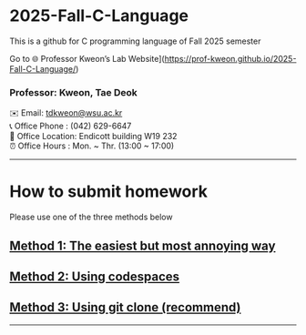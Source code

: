 # 2025-Fall-C-Language
This is a github for C programming language of Fall 2025 semester

Go to 🌐 Professor Kweon’s Lab Website](https://prof-kweon.github.io/2025-Fall-C-Language/)

### Professor: Kweon, Tae Deok  
   ✉️ Email: tdkweon@wsu.ac.kr  
   📞 Office Phone   : (042) 629-6647  
   📍 Office Location: Endicott building W19 232  
   ⏰ Office Hours   : Mon. ~ Thr. (13:00 ~ 17:00)  

---

# **How to submit homework**
Please use one of the three methods below

## [Method 1: The easiest but most annoying way](./docs/markup/method1.md)

## [Method 2: Using codespaces](./docs/markup/method2.md)

## [Method 3: Using git clone (recommend) ](./docs/markup/method3.md)

---
